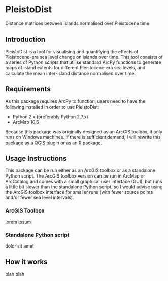 # PleistoDist
Distance matrices between islands normalised over Pleistocene time

## Introduction

PleistoDist is a tool for visualising and quantifying the effects of Pleistocene-era sea level change on islands over time. This tool consists of a series of Python scripts that utilise standard ArcPy functions to generate maps of island extents for different Pleistocene-era sea levels, and calculate the mean inter-island distance normalised over time. 

## Requirements

As this package requires ArcPy to function, users need to have the following installed in order to use PleistoDist:
* Python 2.x (preferably Python 2.7.x)
* ArcMap 10.6

Because this package was originally designed as an ArcGIS toolbox, it only runs on Windows machines. If there is sufficient demand, I will rewrite this package as a QGIS plugin or as an R package. 

## Usage Instructions

This package can be run either as an ArcGIS toolbox or as a standalone Python script. The ArcGIS toolbox version can be run in ArcMap or ArcCatalog and comes with a small graphical user interface (GUI), but runs a little bit slower than the standalone Python script, so I would advise using the ArcGIS toolbox interface for smaller runs (with fewer source points and/or fewer sea level intervals). 

### ArcGIS Toolbox

lorem ipsum

### Standalone Python script

dolor sit amet

## How it works

blah blah

